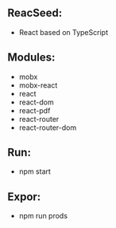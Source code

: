 ## ReacSeed:
* React based on TypeScript

## Modules:
* mobx
* mobx-react
* react
* react-dom
* react-pdf
* react-router
* react-router-dom

## Run:
* npm start

## Expor:
* npm run prods